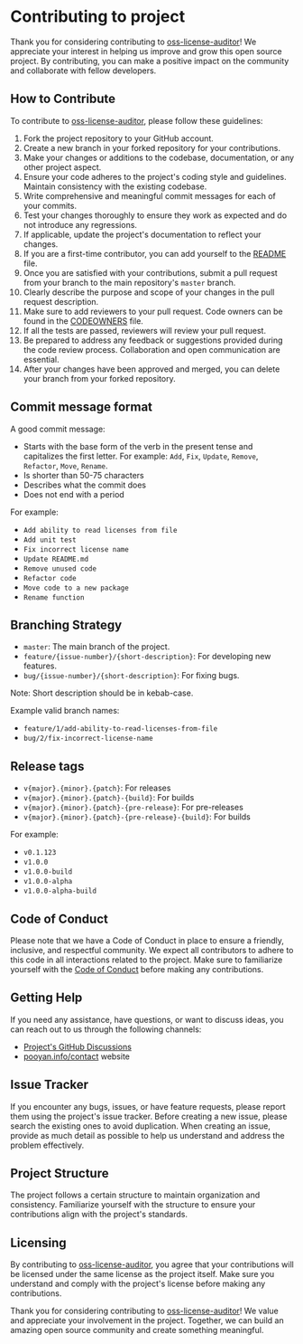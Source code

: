 # Contributing to project

Thank you for considering contributing
to [oss-license-auditor](https://github.com/digi-wolk/oss-license-auditor)! We appreciate your
interest in helping us improve and grow this open source project. By contributing, you can make a positive impact on the
community and collaborate with fellow developers.

## How to Contribute

To contribute to [oss-license-auditor](https://github.com/digi-wolk/oss-license-auditor), please
follow these guidelines:

1. Fork the project repository to your GitHub account.
2. Create a new branch in your forked repository for your contributions.
3. Make your changes or additions to the codebase, documentation, or any other project aspect.
4. Ensure your code adheres to the project's coding style and guidelines. Maintain consistency with the existing
   codebase.
5. Write comprehensive and meaningful commit messages for each of your commits.
6. Test your changes thoroughly to ensure they work as expected and do not introduce any regressions.
7. If applicable, update the project's documentation to reflect your changes.
8. If you are a first-time contributor, you can add yourself to the [README](README.md) file.
9. Once you are satisfied with your contributions, submit a pull request from your branch to the main
   repository's `master` branch.
10. Clearly describe the purpose and scope of your changes in the pull request description.
11. Make sure to add reviewers to your pull request. Code owners can be found in the [CODEOWNERS](CODEOWNERS) file.
12. If all the tests are passed, reviewers will review your pull request.
13. Be prepared to address any feedback or suggestions provided during the code review process. Collaboration and open
    communication are essential.
14. After your changes have been approved and merged, you can delete your branch from your forked repository.

## Commit message format
A good commit message:
- Starts with the base form of the verb in the present tense and capitalizes the first letter.
For example: `Add`, `Fix`, `Update`, `Remove`, `Refactor`, `Move`, `Rename`.
- Is shorter than 50-75 characters
- Describes what the commit does
- Does not end with a period

For example:
- `Add ability to read licenses from file`
- `Add unit test`
- `Fix incorrect license name`
- `Update README.md`
- `Remove unused code`
- `Refactor code`
- `Move code to a new package`
- `Rename function`

## Branching Strategy
- `master`: The main branch of the project.
- `feature/{issue-number}/{short-description}`: For developing new features.
- `bug/{issue-number}/{short-description}`: For fixing bugs.

Note: Short description should be in kebab-case.

Example valid branch names:
- `feature/1/add-ability-to-read-licenses-from-file`
- `bug/2/fix-incorrect-license-name`

## Release tags
- `v{major}.{minor}.{patch}`: For releases
- `v{major}.{minor}.{patch}-{build}`: For builds
- `v{major}.{minor}.{patch}-{pre-release}`: For pre-releases
- `v{major}.{minor}.{patch}-{pre-release}-{build}`: For builds

For example:
- `v0.1.123`
- `v1.0.0`
- `v1.0.0-build`
- `v1.0.0-alpha`
- `v1.0.0-alpha-build`

## Code of Conduct

Please note that we have a Code of Conduct in place to ensure a friendly, inclusive, and respectful community. We expect
all contributors to adhere to this code in all interactions related to the project. Make sure to familiarize yourself
with the [Code of Conduct](CODE_OF_CONDUCT.md) before making any contributions.

## Getting Help

If you need any assistance, have questions, or want to discuss ideas, you can reach out to us through the following
channels:

- [Project's GitHub Discussions](https://github.com/digi-wolk/oss-license-auditor)
- [pooyan.info/contact](https://pooyan.info/contact) website

## Issue Tracker

If you encounter any bugs, issues, or have feature requests, please report them using the project's issue tracker.
Before creating a new issue, please search the existing ones to avoid duplication. When creating an issue, provide as
much detail as possible to help us understand and address the problem effectively.

## Project Structure

The project follows a certain structure to maintain organization and consistency. Familiarize yourself with the
structure to ensure your contributions align with the project's standards.

## Licensing

By contributing to [oss-license-auditor](https://github.com/digi-wolk/oss-license-auditor), you agree
that your contributions will be licensed under the same license as the project itself. Make sure you understand and
comply with the project's license before making any contributions.

Thank you for considering contributing
to [oss-license-auditor](https://github.com/digi-wolk/oss-license-auditor)! We value and appreciate
your involvement in the project. Together, we can build an amazing open source community and create something
meaningful.